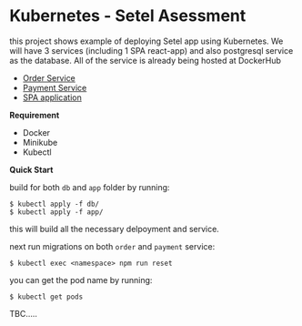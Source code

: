 # Kubernetes - Setel Asessment

this project shows example of deploying Setel app using Kubernetes. We will have 3 services (including 1 SPA react-app) and also postgresql service as the database. All of the service is already being hosted at DockerHub

- [Order Service](https://hub.docker.com/repository/docker/faridul/so-app)
- [Payment Service](https://hub.docker.com/repository/docker/faridul/sp-app)
- [SPA application](https://hub.docker.com/repository/docker/faridul/sa-spa)

**Requirement**

- Docker
- Minikube
- Kubectl

**Quick Start**

  build for both `db` and `app` folder by running:
  ```shell
  $ kubectl apply -f db/
  $ kubectl apply -f app/
  ```
  this will build all the necessary delpoyment and service.

  next run migrations on both `order` and `payment` service:

  ```shell
  $ kubectl exec <namespace> npm run reset 
  ```

  you can get the pod name by running:

  ```shell
  $ kubectl get pods
  ```

  TBC.....
